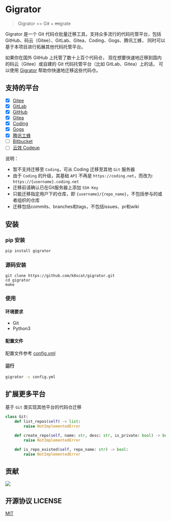 # Gigrator

> Gigrator == Gi~~t~~ + ~~mi~~grate

Gigrator 是一个 Git 代码仓批量迁移工具，支持众多流行的代码托管平台，包括 GitHub、码云（Gitee）、GitLab、Gitea、Coding、Gogs、腾讯工蜂，
同时可以基于本项目进行拓展其他代码托管平台。

如果你在国外 GitHub 上托管了数十上百个代码仓，
现在想要快速地迁移到国内的码云（Gitee）或自建的 Git 代码托管平台（比如 GitLab、Gitea）上的话，
可以使用 [Gigrator](https://github.com/k8scat/gigrator.git) 帮助你快速地迁移这些代码仓。

## 支持的平台

- [x] [Gitee](https://gitee.com/)
- [x] [GitLab](https://gitlab.com/)
- [x] [GitHub](https://github.com/)
- [x] [Gitea](https://gitea.io/zh-cn/)
- [x] [Coding](https://coding.net/)
- [x] [Gogs](https://gogs.io/)
- [x] [腾讯工蜂](https://code.tencent.com/)
- [ ] [Bitbucket](https://bitbucket.org/)
- [ ] [云效 Codeup](https://codeup.aliyun.com/)

说明：

- 暂不支持迁移至 `Coding`，可从 Coding 迁移至其他 `Git` 服务器
- 由于 `Coding` 的升级，其基础 `API` 不再是 `https://coding.net`，而改为: `https://{username}.coding.net`
- 迁移前请确认已在Git服务器上添加 `SSH Key`
- 只能迁移指定用户下的仓库，即 `{username}/{repo_name}`，不包括参与的或者组织的仓库
- 迁移包括commits、branches和tags，不包括issues、pr和wiki

## 安装

### pip 安装

```bash
pip install gigrator
```

### 源码安装

```shell script
git clone https://github.com/k8scat/gigrator.git
cd gigrator
make
```

### 使用

#### 环境要求

- Git
- Python3

#### 配置文件

配置文件参考 [config.yml](./config.yml)

#### 运行

```bash
gigrator -c config.yml
```

## 扩展更多平台

基于 `Git` 类实现其他平台的代码仓迁移

```python
class Git:
    def list_repos(self) -> list:
        raise NotImplementedError

    def create_repo(self, name: str, desc: str, is_private: bool) -> bool:
        raise NotImplementedError

    def is_repo_existed(self, repo_name: str) -> bool:
        raise NotImplementedError
```

## 贡献

<a href="https://github.com/k8scat/gigrator/graphs/contributors">
  <img src="https://contrib.rocks/image?repo=k8scat/gigrator" />
</a>

## 开源协议 LICENSE

[MIT](https://github.com/k8scat/gigrator/blob/master/LICENSE)
